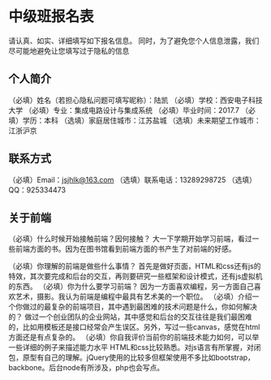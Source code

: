 # 中级班报名表

请认真、如实、详细填写如下报名信息。
同时，为了避免您个人信息泄露，我们尽可能地避免让您填写过于隐私的信息

## 个人简介

（必填）姓名（若担心隐私问题可填写昵称）：陆凯
（必填）学校：西安电子科技大学	
（必填）专业：集成电路设计与集成系统
（必填）毕业时间：2017.7
（必填）学历：本科
（选填）家庭居住城市：江苏盐城
（选填）未来期望工作城市：江浙沪京

## 联系方式

（必填）Email：jsjhlk@163.com
（选填）联系电话：13289298725
（选填）QQ：925334473

## 关于前端

（必填）什么时候开始接触前端？因何接触？
 大一下学期开始学习前端，看过一些前端方面的书。因为在图书馆看到前端方面的书产生了对前端的好感。

（必填）你理解的前端是做些什么事情？
首先是做好页面，HTML和css还有js的特效，其次要完成和后台的交互，再则要研究一些框架和设计模式，还有js虚拟机的东西。
（必填）你为什么要学习前端？
因为一方面喜欢编程，另一方面自己喜欢艺术，摄影。我认为前端是编程中最具有艺术美的一个职位。
（必填）介绍一个你做过的最复杂的前端项目，其中遇到最困难的技术问题是什么，你如何解决的？
做过一个创业团队的企业网站，其中感觉和后台的交互往往是我们最困难的，比如用模板还是接口经常会产生误区。另外，写过一些canvas，感觉在html方面还是有点复杂的。
（必填）你自我评价当前你的前端技术能力如何，可以举一些详细的例子来描述能力水平
HTML和css比较熟悉。对js语言有所掌握，对闭包，原型有自己的理解。jQuery使用的比较多但框架使用不多比如bootstrap，backbone。后台node有所涉及，php也会写点。
